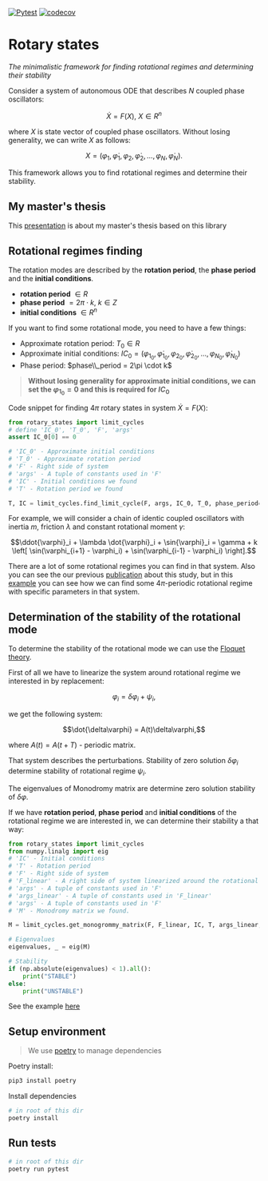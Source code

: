 [![Pytest](https://github.com/unn-dynamic-systems/calculation/actions/workflows/python-tests.yml/badge.svg?branch=main)](https://github.com/unn-dynamic-systems/calculation/actions/workflows/python-tests.yml)
[![codecov](https://codecov.io/gh/unn-dynamic-systems/rotary_states/branch/main/graph/badge.svg?token=L3CWRL4T3E)](https://codecov.io/gh/unn-dynamic-systems/rotary_states)

# Rotary states
*The minimalistic framework for finding rotational regimes and determining their stability*

Consider a system of autonomous ODE that describes $N$ coupled phase oscillators:

```math
\dot{X} = F(X), \ X \in R^n
```

where $X$ is state vector of coupled phase oscillators. 
Without losing generality, we can write $X$ as follows:

```math
X = (\varphi_1, \dot{\varphi}_1, \varphi_2, \dot{\varphi}_2, ... , \varphi_N, \dot{\varphi}_N).
```


This framework allows you to find rotational regimes and determine their stability.

## My master's thesis
This [presentation](https://slides-com.translate.goog/dmitryhorkin/master-3/fullscreen?_x_tr_sl=auto&_x_tr_tl=en&_x_tr_hl=ru&_x_tr_pto=wapp&_x_tr_hist=true) is about my master's thesis based on this library

## Rotational regimes finding

The rotation modes are described by the **rotation period**, the **phase period** and the **initial conditions**.

* **rotation period** $\in R$
* **phase period** $= 2\pi \cdot k, \ k \in Z$
* **initial conditions** $\in R^n$

If you want to find some rotational mode, you need to have a few things:
* Approximate rotation period: $T_0 \in R$
* Approximate initial conditions: $`IC_0=(\varphi_{1_0}, \dot{\varphi}_{1_0}, \varphi_{2_0}, \dot{\varphi}_{2_0}, ... , \varphi_{N_0}, \dot{\varphi}_{N_0})`$
* Phase period: $phase\\_period = 2\pi \cdot k$

> **Without losing generality for approximate initial conditions, we can set the $\varphi_{1_0} = 0$ and this is required for $IC_0$**


Code snippet for finding $4\pi$ rotary states
in system $\dot{X} = F(X)$:
```python
from rotary_states import limit_cycles
# define 'IC_0', 'T_0', 'F', 'args'
assert IC_0[0] == 0

# 'IC_0' - Approximate initial conditions
# 'T_0' - Approximate rotation period
# 'F' - Right side of system
# 'args' - A tuple of constants used in 'F'
# 'IC' - Initial conditions we found
# 'T' - Rotation period we found

T, IC = limit_cycles.find_limit_cycle(F, args, IC_0, T_0, phase_period=4*mt.pi)
```

For example, we will consider a chain of identic coupled oscillators with inertia $m$, friction
$\lambda$ and constant rotational
moment $\gamma$:


```math
\ddot{\varphi}_i + \lambda \dot{\varphi}_i + \sin{\varphi}_i = \gamma + k \left[ \sin(\varphi_{i+1} - \varphi_i) + \sin(\varphi_{i-1} - \varphi_i) \right].
```

There are a lot of some rotational regimes you can find in that system. Also you can see the our previous [publication](http://doi.org/10.1063/5.0044521) about this study, but in this [example](./examples/limit_cycle.py) you can see how we can find some $4\pi$-periodic rotational regime with specific parameters in that system.

## Determination of the stability of the rotational mode
To determine the stability of the rotational mode we can use the [Floquet theory](https://www.wikiwand.com/en/Floquet_theory).

First of all we have to linearize the system around rotational regime we interested in by replacement:

```math
\varphi_i = \delta\varphi_i + \psi_i,
```

we get the following system:

```math
\dot{\delta\varphi} = A(t)\delta\varphi,
```

where $A(t) = A(t + T)$ - periodic matrix.

That system describes the perturbations. Stability of zero solution $\delta \varphi_i$ determine stability of rotational regime
$\psi_i$.

The eigenvalues of Monodromy matrix are determine zero solution stability of $\delta\varphi$.

If we have **rotation period**, **phase period** and **initial conditions** of the rotational regime we are interested in, we can determine their stability a that way:

```python
from rotary_states import limit_cycles
from numpy.linalg import eig
# 'IC' - Initial conditions
# 'T' - Rotation period
# 'F' - Right side of system
# 'F_linear' - A right side of system linearized around the rotational regime
# 'args' - A tuple of constants used in 'F'
# 'args_linear' - A tuple of constants used in 'F_linear'
# 'args' - A tuple of constants used in 'F'
# 'M' - Monodromy matrix we found.

M = limit_cycles.get_monogrommy_matrix(F, F_linear, IC, T, args_linear, args)

# Eigenvalues
eigenvalues, _ = eig(M)

# Stability
if (np.absolute(eigenvalues) < 1).all():
    print("STABLE")
else:
    print("UNSTABLE")
```
See the example [here](./examples/limit_cycle.py)

## Setup environment
> We use [poetry](https://python-poetry.org/) to manage dependencies

Poetry install:
```bash
pip3 install poetry
```

Install dependencies
```bash
# in root of this dir
poetry install
```
## Run tests

```bash
# in root of this dir
poetry run pytest
```
